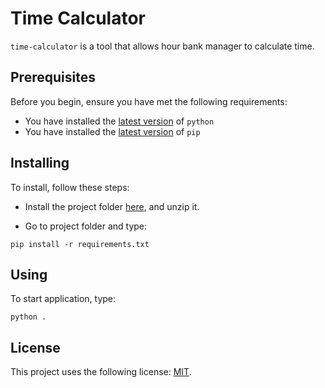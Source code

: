 # Time Calculator

`time-calculator` is a tool that allows hour bank manager to calculate time.

## Prerequisites

Before you begin, ensure you have met the following requirements:
<!--- These are just example requirements. Add, duplicate or remove as required --->
* You have installed the [latest version](https://www.python.org/downloads/) of `python`
* You have installed the [latest version](https://pip.pypa.io/en/stable/installing/#upgrading-pip) of `pip`  

## Installing

To install, follow these steps:

* Install the project folder [here](https://github.com/go4Mor4/time-calculator/archive/main.zip), and unzip it.

* Go to project folder and type:
```
pip install -r requirements.txt
```
## Using

To start application, type:

```
python .
```

## License

This project uses the following license: [MIT](https://github.com/go4Mor4/time-calculator/blob/main/LICENSE).
